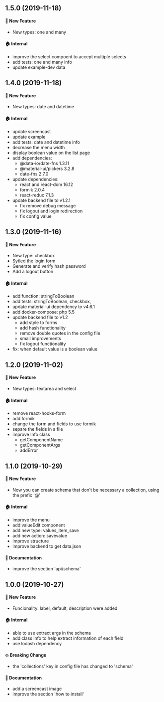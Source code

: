 ## 1.5.0 (2019-11-18)

#### :rocket: New Feature

- New types: one and many

#### :house: Internal

- improve the select compoent to accept multiple selects
- add tests: one and many info
- update example-dev data

## 1.4.0 (2019-11-18)

#### :rocket: New Feature

- New types: date and datetime

#### :house: Internal

- update screencast
- update example
- add tests: date and datetime info
- decrease the menu width
- display boolean value on the list page
- add dependencies:
  - @data-io/date-fns 1.3.11
  - @material-ui/pickers 3.2.8
  - date-fns 2.7.0
- update dependencies:
  - react and react-dom 16.12
  - formik 2.0.4
  - react-redux 7.1.3
- update backend file to v1.2.1
  - fix remove debug message
  - fix logout and login redirection
  - fix config value

## 1.3.0 (2019-11-16)

#### :rocket: New Feature

- New type: checkbox
- Sytled the login form
- Generate and verify hash password
- Add a logout button

#### :house: Internal

- add function: stringToBoolean
- add tests: stringToBoolean, checkbox,
- update material-ui dependency to v4.6.1
- add docker-compose: php 5.5
- update backend file to v1.2
  - add style to forms
  - add hash functionality
  - remove double quotes in the config file
  - small improvements
  - fix logout functionality
- fix: when default value is a boolean value

## 1.2.0 (2019-11-02)

#### :rocket: New Feature

- New types: textarea and select

#### :house: Internal

- remove react-hooks-form
- add formik
- change the form and fields to use formik
- separe the fields in a file
- improve Info class
  - getComponentName
  - getComponentArgs
  - addError

## 1.1.0 (2019-10-29)

#### :rocket: New Feature

- Now you can create schema that don't be necessary a collection, using the prefix '@'

#### :house: Internal

- improve the menu
- add valueEdit component
- add new type: values_item_save
- add new action: savevalue
- improve structure
- improve backend to get data.json

#### :memo: Documentation

- improve the section 'api/schema'

## 1.0.0 (2019-10-27)

#### :rocket: New Feature

- Funcionality: label, default, description were added

#### :house: Internal

- able to use extract args in the schema
- add class Info to help extract information of each field
- use lodash dependency

#### :boom: Breaking Change

- the 'collections' key in config file has changed to 'schema'

#### :memo: Documentation

- add a screencast image
- improve the section 'how to install'
